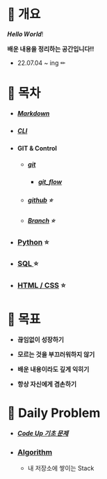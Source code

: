 # 📝 개요

𝑯𝒆𝒍𝒍𝒐 𝑾𝒐𝒓𝒍𝒅!

**배운 내용을 정리하는 공간입니다!!**

- 22.07.04 ~ ing ✏



# 🌱 목차

- ##### [Markdown](https://github.com/jaejae200/TIL/tree/master/Markdown)

- ##### [CLI](https://github.com/jaejae200/TIL/tree/master/CLI)

- #### GIT & Control

  - ##### [git](https://github.com/jaejae200/TIL/tree/master/git)

    - ##### [git_flow](https://github.com/jaejae200/TIL/tree/master/git_flow)

  - ##### [github](https://github.com/jaejae200/TIL/tree/master/gitHub) ⭐

  - ##### [Branch](https://github.com/jaejae200/TIL/tree/master/Branch) ⭐

- ### [Python](https://github.com/jaejae200/TIL/tree/master/Python) ⭐

- ### [SQL ](SQL/)⭐

- ### [HTML / CSS](https://github.com/jaejae200/TIL/tree/master/HTML_CSS) ⭐

  

# 🎯 목표 

- **끊임없이 성장하기**

- **모르는 것을 부끄러워하지 않기**

- **배운 내용이라도 깊게 익히기**

- **항상 자신에게 겸손하기**

  

# 📆 Daily Problem

- ##### [Code Up 기초 문제](Codeup/)

- ### [Algorithm](daily)

  - 내 저장소에 쌓이는 Stack

​	

​		 
